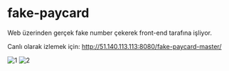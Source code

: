 # fake-paycard

Web üzerinden gerçek fake number çekerek front-end tarafına işliyor.

Canlı olarak izlemek için: http://51.140.113.113:8080/fake-paycard-master/

![1](https://i.hizliresim.com/bvm5DG.png)
![2](https://i.hizliresim.com/dLm537.png) 
